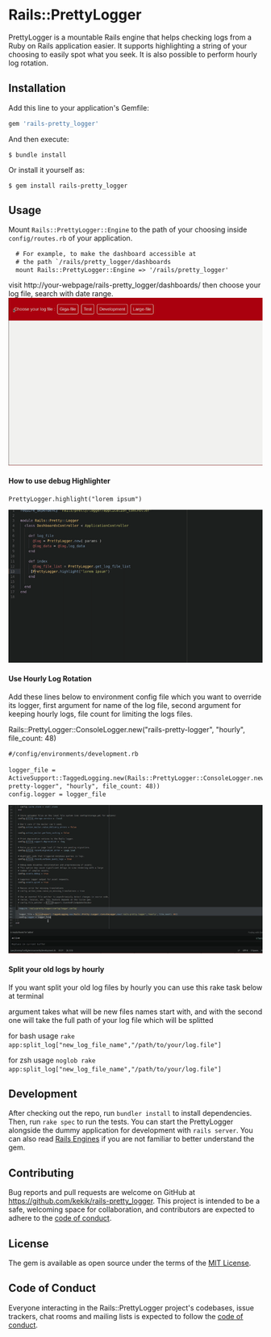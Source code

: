 # Rails::PrettyLogger

PrettyLogger is a mountable Rails engine that helps checking logs
from a Ruby on Rails application easier. It supports highlighting a
string of your choosing to easily spot what you seek. It is also possible
to perform hourly log rotation.

## Installation

Add this line to your application's Gemfile:

```ruby
gem 'rails-pretty_logger'
```

And then execute:

    $ bundle install

Or install it yourself as:

    $ gem install rails-pretty_logger

## Usage

Mount `Rails::PrettyLogger::Engine` to the path of your choosing inside `config/routes.rb` of your application.
```
  # For example, to make the dashboard accessible at
  # the path `/rails/pretty_logger/dashboards
  mount Rails::PrettyLogger::Engine => '/rails/pretty_logger'
```

visit http://your-webpage/rails-pretty_logger/dashboards/ then choose your log file, search with date range.
![](assets/log-file.gif)

#### How to use debug Highlighter

```
PrettyLogger.highlight("lorem ipsum")
```
![](assets/highlight.gif)

#### Use Hourly Log Rotation

Add these lines below to environment config file which you want to override its logger, first argument for name of the log file, second argument for keeping hourly logs, file count for limiting the logs files.

Rails::PrettyLogger::ConsoleLogger.new("rails-pretty-logger", "hourly", file_count: 48)

```
#/config/environments/development.rb

logger_file = ActiveSupport::TaggedLogging.new(Rails::PrettyLogger::ConsoleLogger.new("rails-pretty-logger", "hourly", file_count: 48))
config.logger = logger_file
```
![](assets/hour.gif)

#### Split your old logs by hourly

If you want split your old log files by hourly you can use this rake task below at terminal

argument takes what will be new files names start with, and with the second one will take the full path of your log file which will be splitted

for bash usage ```rake app:split_log["new_log_file_name","/path/to/your/log.file"]```

for zsh usage  ```noglob rake app:split_log["new_log_file_name","/path/to/your/log.file"]```

## Development
After checking out the repo, run `bundler install` to install dependencies. Then, run `rake spec` to run the tests.
You can start the PrettyLogger alongside the dummy application for development with `rails server`.
You can also read [Rails Engines](https://guides.rubyonrails.org/engines.html) if you are not familiar to better understand the gem.

## Contributing

Bug reports and pull requests are welcome on GitHub at https://github.com/kekik/rails-pretty_logger. This project is intended to be a safe, welcoming space for collaboration, and contributors are expected to adhere to the [code of conduct](https://github.com/kekik/rails-pretty_logger/blob/master/CODE_OF_CONDUCT.md).

## License

The gem is available as open source under the terms of the [MIT License](https://github.com/kekik/rails-pretty_logger/blob/master/LICENSE.txt).

## Code of Conduct

Everyone interacting in the Rails::PrettyLogger project's codebases, issue trackers, chat rooms and mailing lists is expected to follow the [code of conduct](https://github.com/kekik/rails-pretty_logger/blob/master/CODE_OF_CONDUCT.md).
